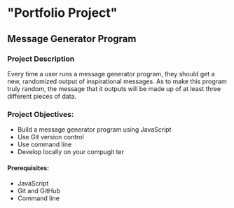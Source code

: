 # "Portfolio Project" 
## Message Generator Program

### Project Description

Every time a user runs a message generator program, they should get a new, randomized output of inspirational messages. As to make this program truly random, the message that it outputs will be made up of at least three different pieces of data.

### Project Objectives:
+ Build a message generator program using JavaScript
+ Use Git version control
+ Use command line
+ Develop locally on your compugit ter
#### Prerequisites:
+ JavaScript
+ Git and GitHub
+ Command line